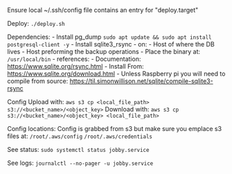 Ensure local ~/.ssh/config file contains an entry for "deploy.target"

Deploy:
```./deploy.sh```

Dependencies:
    - Install pg_dump
```sudo apt update && sudo apt install postgresql-client -y```
    - Install sqlite3_rsync
        - on: 
            - Host of where the DB lives
            - Host preforming the backup operations
        - Place the binary at: ```/usr/local/bin```
        - references: 
            - Documentation: https://www.sqlite.org/rsync.html
            - Install From: https://www.sqlite.org/download.html
                - Unless Raspberry pi you will need to compile from source: https://til.simonwillison.net/sqlite/compile-sqlite3-rsync
    
Config
    Upload with:
```aws s3 cp <local_file_path> s3://<bucket_name>/<object_key>```
    Download with:
```aws s3 cp s3://<bucket_name>/<object_key> <local_file_path>```

Config locations:
    Config is grabbed from s3 but make sure you emplace s3 files at:
```/root/.aws/config```
```/root/.aws/credentials```

See status:
```sudo systemctl status jobby.service```

See logs:
```journalctl --no-pager -u jobby.service```

